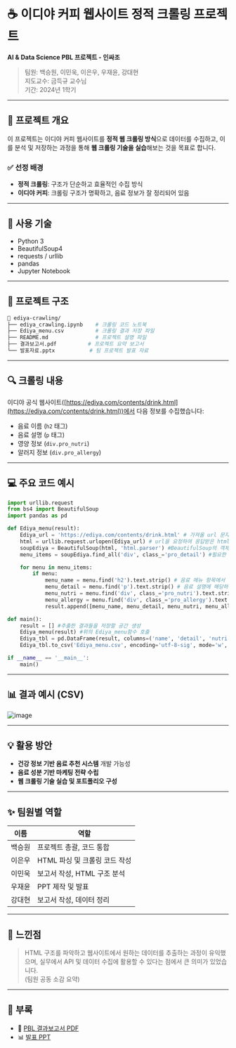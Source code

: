 
# ☕ 이디야 커피 웹사이트 정적 크롤링 프로젝트

**AI & Data Science PBL 프로젝트 - 인싸조**  
> 팀원: 백승원, 이민욱, 이은우, 우재윤, 강대현  
> 지도교수: 금득규 교수님  
> 기간: 2024년 1학기

---

## 📌 프로젝트 개요

이 프로젝트는 이디야 커피 웹사이트를 **정적 웹 크롤링 방식**으로 데이터를 수집하고, 이를 분석 및 저장하는 과정을 통해 **웹 크롤링 기술을 실습**해보는 것을 목표로 합니다.  

### ✅ 선정 배경
- **정적 크롤링**: 구조가 단순하고 효율적인 수집 방식
- **이디야 커피**: 크롤링 구조가 명확하고, 음료 정보가 잘 정리되어 있음

---

## 🧠 사용 기술

- Python 3
- BeautifulSoup4
- requests / urllib
- pandas
- Jupyter Notebook

---

## 🧱 프로젝트 구조

```bash
📁 ediya-crawling/
├── ediya_crawling.ipynb    # 크롤링 코드 노트북
├── Ediya_menu.csv          # 크롤링 결과 저장 파일
├── README.md               # 프로젝트 설명 파일
├── 결과보고서.pdf          # 프로젝트 요약 보고서
└── 발표자료.pptx           # 팀 프로젝트 발표 자료
```

---

## 🔍 크롤링 내용

이디야 공식 웹사이트([https://ediya.com/contents/drink.html](https://ediya.com/contents/drink.html))에서 다음 정보를 수집했습니다:

- 음료 이름 (`h2` 태그)
- 음료 설명 (`p` 태그)
- 영양 정보 (`div.pro_nutri`)
- 알러지 정보 (`div.pro_allergy`)

---

## 💻 주요 코드 예시

```python
import urllib.request
from bs4 import BeautifulSoup
import pandas as pd

def Ediya_menu(result):
    Ediya_url = 'https://ediya.com/contents/drink.html' # 가져올 url 문자열로 입력
    html = urllib.request.urlopen(Ediya_url) # url을 요청하여 응답받은 html이 담긴 자료를 받아와서 저장함.
    soupEdiya = BeautifulSoup(html, 'html.parser') #BeautifulSoup의 객체를 생성함.(html을 잘 정리된 형태로 변환)
    menu_items = soupEdiya.find_all('div', class_='pro_detail') #필요한 항목의 태그와 클래스를 분석하여 파싱한다.

    for menu in menu_items:
        if menu:
            menu_name = menu.find('h2').text.strip() # 음료 메뉴 항목에서 음료 이름에 해당하는 부분 추출
            menu_detail = menu.find('p').text.strip() # 음료 설명에 해당하는 부분 추출
            menu_nutri = menu.find('div', class_='pro_nutri').text.strip()  # 음료 영양분에 해당하는 부분 추출
            menu_allergy = menu.find('div', class_='pro_allergy').text.strip() # 알러지 성분에 해당하는 부분 추출
            result.append([menu_name, menu_detail, menu_nutri, menu_allergy]) # 추출한 결과들을 result에 추가 저장

def main():
    result = [] #추출한 결과들을 저장할 공간 생성
    Ediya_menu(result) #위의 Ediya_menu함수 호출
    Ediya_tbl = pd.DataFrame(result, columns=('name', 'detail', 'nutri', 'allergy')) #추출한 결과를 데이터프레임으로 저장
    Ediya_tbl.to_csv('Ediya_menu.csv', encoding='utf-8-sig', mode='w', index=False) # Ediya_menu.csv파일로 저장

if __name__ == '__main__':
    main()
```

---

## 📊 결과 예시 (CSV)
![image](https://github.com/user-attachments/assets/f746d10d-06e7-491c-9085-c94dbbebfbee)



---

## 💡 활용 방안

- **건강 정보 기반 음료 추천 시스템** 개발 가능성
- **음료 성분 기반 마케팅 전략 수립**
- **웹 크롤링 기술 실습 및 포트폴리오 구성**

---

## ✨ 팀원별 역할

| 이름     | 역할                      |
|----------|---------------------------|
| 백승원   | 프로젝트 총괄, 코드 통합     |
| 이은우   | HTML 파싱 및 크롤링 코드 작성 |
| 이민욱   | 보고서 작성, HTML 구조 분석 |
| 우재윤   | PPT 제작 및 발표           |
| 강대현   | 보고서 작성, 데이터 정리     |

---

## 📝 느낀점

> HTML 구조를 파악하고 웹사이트에서 원하는 데이터를 추출하는 과정이 유익했으며, 실무에서 API 및 데이터 수집에 활용할 수 있다는 점에서 큰 의미가 있었습니다.  
> (팀원 공동 소감 요약)

---

## 📎 부록

- 📄 [PBL 결과보고서 PDF](./인공지능과%20데이터과학%20PBL%20결과보고서_인싸조(0613).pdf)
- 📊 [발표 PPT](./인공지능과%20데이터과학%20인싸조%20팀프로젝트%20발표%20PPT.pptx)
